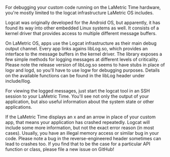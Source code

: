 For debugging your custom code running on the LaMetric Time hardware, you're mostly limited to the logcat infrastructure LaMetric OS includes.

Logcat was originally developed for the Android OS, but apparently, it has found its way into other embedded Linux systems as well. It consists of a kernel driver that provides access to multiple different message buffers.

On LaMetric OS, apps use the Logcat infrastructure as their main debug output channel. Every app links agains libLog.so, which provides an interface to the message buffers in the kernel driver. The library exposes a few simple methods for logging messages at different levels of criticality. Please note the release version of libLog.so seems to have stubs in place of logv and logd, so you'll have to use logw for debugging purposes. Details on the available functions can be found in the libLog header under include/llog.

For viewing the logged messages, just start the logcat tool in an SSH session to your LaMetric Time. You'll see not only the output of your application, but also useful information about the system state or other applications.

If the LaMetric Time displays an x and an arrow in place of your custom app, that means your application has crashed repeatedly. Logcat will include some more information, but not the exact error reason (in most cases). Usually, you have an illegal memory access or similar bug in your code. Please note a bug in the reverse-engineered header sometimes can lead to crashes too. If you find that to be the case for a particular API function or class, please file a new issue on GitHub!

